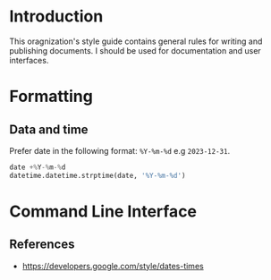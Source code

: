 # Introduction

This oragnization's style guide contains general rules for writing and publishing documents. I should be used for documentation and user interfaces.  

# Formatting

## Data and time

Prefer date in the following format: `%Y-%m-%d` e.g `2023-12-31`.

```python
date +%Y-%m-%d
datetime.datetime.strptime(date, '%Y-%m-%d')
```

# Command Line Interface

## References

- https://developers.google.com/style/dates-times
